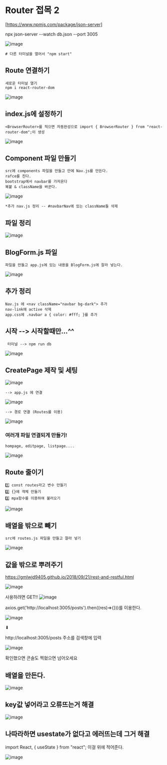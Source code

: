 
# Router 접목 2

[https://www.npmjs.com/package/json-server]

   npx json-server --watch db.json --port 3005

![image](https://github.com/myunzzhang/react_basic/assets/129017008/902ed13d-ddd3-4175-8468-25876d9054d0)

    # 다른 터미널을 열어서 "npm start"

## Route 연결하기

    새로운 터미널 열기
    npm i react-router-dom

![image](https://github.com/myunzzhang/react_basic/assets/129017008/2deeaec9-f442-4aa3-ade4-861c68f3f8e4)


## index.js에 설정하기

    <BrowserRouter>를 적으면 자동완성으로 import { BrowserRouter } from "react-router-dom";이 생성

![image](https://github.com/myunzzhang/react_basic/assets/129017008/7eb7b571-0ca7-4a5a-b0a2-c16bc52c9c0a)


## Component 파일 만들기

    src에 components 파일을 만들고 안에 Nav.js를 만든다.
    rafce를 친다.
    bootstrap에서 navbar를 가저온다
    복붙 & className을 바꾼다.

![image](https://github.com/myunzzhang/react_basic/assets/129017008/415263bc-fc1a-4526-991c-f3974021bace)

    *추가 nav.js 정리 -- #navbarNav에 있는 className들 삭제


## 파일 정리

![image](https://github.com/myunzzhang/react_basic/assets/129017008/17442f88-3bd1-4c9e-8dcb-31e1cc753dbd)

## BlogForm.js 파일

    파일을 만들고 app.js에 있는 내용을 BlogForm.js에 잘라 넣는다.

![image](https://github.com/myunzzhang/react_basic/assets/129017008/b87dd862-a751-459b-90f6-f467be7d38ee)


## 추가 정리

    Nav.js 에 <nav className="navbar bg-dark"> 추가
    nav-link에 active 삭제
    app.css에 .navbar a { color: #fff; }를 추가

## 시작 --> 시작할때만...^^

     터미널 --> npm run db

![image](https://github.com/myunzzhang/react_basic/assets/129017008/1533e38b-7ff2-46ef-9552-4db10ea66a16)


## CreatePage 제작 및 세팅

![image](https://github.com/myunzzhang/react_basic/assets/129017008/25064757-a72f-4130-8d2c-0d5daa1cea31)

    --> app.js 에 연결  

![image](https://github.com/myunzzhang/react_basic/assets/129017008/bf763ac3-3d47-4e6a-ba50-5ee1facb6735)

    --> 경로 연결 (Routes를 이용)

![image](https://github.com/myunzzhang/react_basic/assets/129017008/bdc52e56-20f1-4f54-9638-060571102ddb)

### 여러개 파일 연결되게 만들기!

    hompage, editpage, listpage....

![image](https://github.com/myunzzhang/react_basic/assets/129017008/5f96ed46-ab52-4bb2-bba3-8a89ccc9b91e)


## Route 줄이기

    1️⃣ const routes라고 변수 만들기
    2️⃣ {}에 객체 만들기
    3️⃣ mpa함수를 이용하여 불러오기

![image](https://github.com/myunzzhang/react_basic/assets/129017008/fd6d57dd-3f5d-4ae2-9f4c-4191487bef37)


## 배열을 밖으로 빼기

    src에 routes.js 파일을 만들고 잘라 넣기

![image](https://github.com/myunzzhang/react_basic/assets/129017008/e9f95462-203c-4291-9dcf-38f4a2cdd300)


## 값을 밖으로 뿌려주기

   https://gmlwjd9405.github.io/2018/09/21/rest-and-restful.html

![image](https://github.com/myunzzhang/react_basic/assets/129017008/9cff3601-e402-472a-99e5-67391314d7ab)

   사용하려면 GET!!
![image](https://github.com/myunzzhang/react_basic/assets/129017008/223ac329-4e60-443b-8570-3c7ddb40a75b)

   axios.get('http://localhost:3005/posts').then((res)=>{}))를 이용한다.

![image](https://github.com/myunzzhang/react_basic/assets/129017008/373f3b71-abf0-4a0f-bc9b-59da63c0f4b3)

   ⬇

   http://localhost:3005/posts 주소를 검색창에 입력
   
![image](https://github.com/myunzzhang/react_basic/assets/129017008/cedd2aa9-e08b-4cc9-84a7-47f184a8cf66)

   확인했으면 콘솔도 찍혔으면 넘어오세요

## 배열을 만든다.

![image](https://github.com/myunzzhang/react_basic/assets/129017008/d0e93d66-21db-456f-9caa-d1d535f8472d)


## key값 넣어라고 오류뜨는거 해결

![image](https://github.com/myunzzhang/react_basic/assets/129017008/50bae68f-0bd8-4d59-9b54-9074fdf93050)

## 나따라하면 usestate가 없다고 에러뜨는데 그거 해결

   import React, { useState } from "react"; 이걸 위에 적어준다.

![image](https://github.com/myunzzhang/react_basic/assets/129017008/9a650853-78b9-48bd-b82a-3904aa2924d5)


